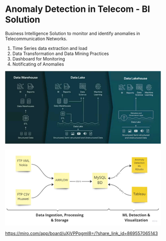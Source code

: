 # Anomaly Detection in Telecom - BI Solution

Business Intelligence Solution to monitor and identify anomalies in Telecommunication Networks.

1)  Time Series data extraction and load
2)  Data Transformation and Data Mining Practices
3)  Dashboard for Monitoring
4)  Notificating of Anomalies

![](Images/datalakehouse.png)

![](Images/Anomaly%20Detection%20Project.jpg)

<https://miro.com/app/board/uXjVPPpgmI8=/?share_link_id=869557065143>
